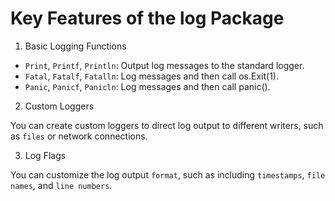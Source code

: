 # Key Features of the log Package

1. Basic Logging Functions

- `Print`, `Printf`, `Println`: Output log messages to the standard logger.
- `Fatal`, `Fatalf`, `Fatalln`: Log messages and then call os.Exit(1).
- `Panic`, `Panicf`, `Panicln`: Log messages and then call panic().

2. Custom Loggers

You can create custom loggers to direct log output to different writers, such as `files` or network connections.

3. Log Flags

You can customize the log output `format`, such as including `timestamps`, `file names`, and `line numbers`.
